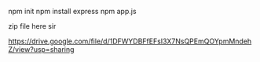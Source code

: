 npm init
npm install express
npm app.js

zip file here sir

https://drive.google.com/file/d/1DFWYDBFfEFsI3X7NsQPEmQOYpmMndehZ/view?usp=sharing
